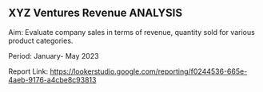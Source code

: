 ## XYZ Ventures Revenue ANALYSIS 

Aim: Evaluate company sales in terms of revenue, quantity sold for various product categories.

Period: January- May 2023

Report Link: https://lookerstudio.google.com/reporting/f0244536-665e-4aeb-9176-a4cbe8c93813
